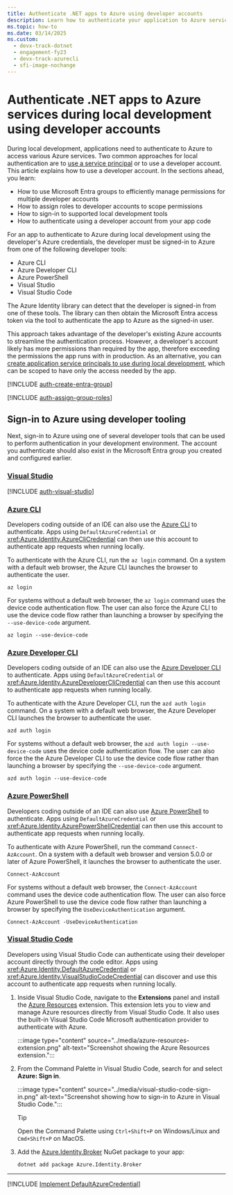 ```yaml
---
title: Authenticate .NET apps to Azure using developer accounts
description: Learn how to authenticate your application to Azure services when using the Azure SDK for .NET during local development using developer accounts.
ms.topic: how-to
ms.date: 03/14/2025
ms.custom:
  - devx-track-dotnet
  - engagement-fy23
  - devx-track-azurecli
  - sfi-image-nochange
---
```


# Authenticate .NET apps to Azure services during local development using developer accounts

During local development, applications need to authenticate to Azure to access various Azure services. Two common approaches for local authentication are to [use a service principal](local-development-service-principal.md) or to use a developer account. This article explains how to use a developer account. In the sections ahead, you learn:

- How to use Microsoft Entra groups to efficiently manage permissions for multiple developer accounts
- How to assign roles to developer accounts to scope permissions
- How to sign-in to supported local development tools
- How to authenticate using a developer account from your app code

For an app to authenticate to Azure during local development using the developer's Azure credentials, the developer must be signed-in to Azure from one of the following developer tools:

- Azure CLI
- Azure Developer CLI
- Azure PowerShell
- Visual Studio
- Visual Studio Code

The Azure Identity library can detect that the developer is signed-in from one of these tools. The library can then obtain the Microsoft Entra access token via the tool to authenticate the app to Azure as the signed-in user.

This approach takes advantage of the developer's existing Azure accounts to streamline the authentication process. However, a developer's account likely has more permissions than required by the app, therefore exceeding the permissions the app runs with in production. As an alternative, you can [create application service principals to use during local development](./local-development-service-principal.md), which can be scoped to have only the access needed by the app.

[!INCLUDE [auth-create-entra-group](../includes/auth-create-entra-group.md)]

[!INCLUDE [auth-assign-group-roles](../includes/auth-assign-group-roles.md)]

## Sign-in to Azure using developer tooling

Next, sign-in to Azure using one of several developer tools that can be used to perform authentication in your development environment. The account you authenticate should also exist in the Microsoft Entra group you created and configured earlier.

### [Visual Studio](#tab/sign-in-visual-studio)

[!INCLUDE [auth-visual-studio](../includes/auth-visual-studio.md)]

### [Azure CLI](#tab/sign-in-azure-cli)

Developers coding outside of an IDE can also use the [Azure CLI](/cli/azure/what-is-azure-cli) to authenticate. Apps using `DefaultAzureCredential` or <xref:Azure.Identity.AzureCliCredential> can then use this account to authenticate app requests when running locally.

To authenticate with the Azure CLI, run the `az login` command. On a system with a default web browser, the Azure CLI launches the browser to authenticate the user.

```azurecli
az login
```

For systems without a default web browser, the `az login` command uses the device code authentication flow. The user can also force the Azure CLI to use the device code flow rather than launching a browser by specifying the `--use-device-code` argument.

```azurecli
az login --use-device-code
```

### [Azure Developer CLI](#tab/sign-in-azure-developer-cli)

Developers coding outside of an IDE can also use the [Azure Developer CLI](/azure/developer/azure-developer-cli/overview) to authenticate. Apps using `DefaultAzureCredential` or <xref:Azure.Identity.AzureDeveloperCliCredential> can then use this account to authenticate app requests when running locally.

To authenticate with the Azure Developer CLI, run the `azd auth login` command. On a system with a default web browser, the Azure Developer CLI launches the browser to authenticate the user.

```azdeveloper
azd auth login
```

For systems without a default web browser, the `azd auth login --use-device-code` uses the device code authentication flow. The user can also force the the Azure Developer CLI to use the device code flow rather than launching a browser by specifying the `--use-device-code` argument.

```azdeveloper
azd auth login --use-device-code
```

### [Azure PowerShell](#tab/sign-in-azure-powershell)

Developers coding outside of an IDE can also use [Azure PowerShell](/powershell/azure/what-is-azure-powershell) to authenticate. Apps using `DefaultAzureCredential` or <xref:Azure.Identity.AzurePowerShellCredential> can then use this account to authenticate app requests when running locally.

To authenticate with Azure PowerShell, run the command `Connect-AzAccount`. On a system with a default web browser and version 5.0.0 or later of Azure PowerShell, it launches the browser to authenticate the user.

```azurepowershell
Connect-AzAccount
```

For systems without a default web browser, the `Connect-AzAccount` command uses the device code authentication flow. The user can also force Azure PowerShell to use the device code flow rather than launching a browser by specifying the `UseDeviceAuthentication` argument.

```azurepowershell
Connect-AzAccount -UseDeviceAuthentication
```

### [Visual Studio Code](#tab/sign-in-visual-studio-code)

Developers using Visual Studio Code can authenticate using their developer account directly through the code editor. Apps using <xref:Azure.Identity.DefaultAzureCredential> or <xref:Azure.Identity.VisualStudioCodeCredential> can discover and use this account to authenticate app requests when running locally.

1. Inside Visual Studio Code, navigate to the **Extensions** panel and install the [Azure Resources](https://marketplace.visualstudio.com/items?itemName=ms-azuretools.vscode-azureresourcegroups) extension. This extension lets you to view and manage Azure resources directly from Visual Studio Code. It also uses the built-in Visual Studio Code Microsoft authentication provider to authenticate with Azure.

    :::image type="content" source="../media/azure-resources-extension.png" alt-text="Screenshot showing the Azure Resources extension.":::

1. From the Command Palette in Visual Studio Code, search for and select **Azure: Sign in**.

    :::image type="content" source="../media/visual-studio-code-sign-in.png" alt-text="Screenshot showing how to sign-in to Azure in Visual Studio Code.":::

    > [!TIP]
    > Open the Command Palette using `Ctrl+Shift+P` on Windows/Linux and `Cmd+Shift+P` on MacOS.

1. Add the [Azure.Identity.Broker](https://www.nuget.org/packages/Azure.Identity.Broker) NuGet package to your app:

    ```dotnetcli
    dotnet add package Azure.Identity.Broker
    ```

---

[!INCLUDE [Implement DefaultAzureCredential](<../includes/implement-defaultazurecredential.md>)]
